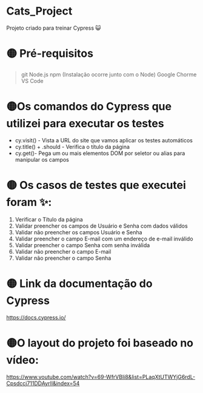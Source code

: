 # Cats_Project
Projeto criado para treinar Cypress 😺

# 🟡 Pré-requisitos

> git
> Node.js
> npm (Instalação ocorre junto com o Node)
> Google Chorme
> VS Code


# 🟡Os comandos do Cypress que utilizei para executar os testes 


* cy.visit() - Vista a URL do site que vamos aplicar os testes automáticos
* cy.title() + .should - Verifica o título da página
* cy.get()- Pega um ou mais elementos DOM por seletor ou alias para manipular os campos

# 🟡 Os casos de testes que executei foram ✨:

1. Verificar o Título da página
2. Validar preencher os campos de Usuário e Senha com dados válidos
3. Validar não preencher os campos Usuário e Senha
4. Validar preencher o campo E-mail com um endereço de e-mail inválido
5. Validar preencher o campo Senha com senha inválida 
6. Validar não preencher o campo E-mail
7. Validar não preencher o campo Senha

# 🟡 Link da documentação do Cypress
https://docs.cypress.io/

# 🟡O layout do projeto foi baseado no vídeo: <br> 
https://www.youtube.com/watch?v=69-WfrVBli8&list=PLaqXtUTWYjG6rdL-Cpsdccj711DDAyrlI&index=54


